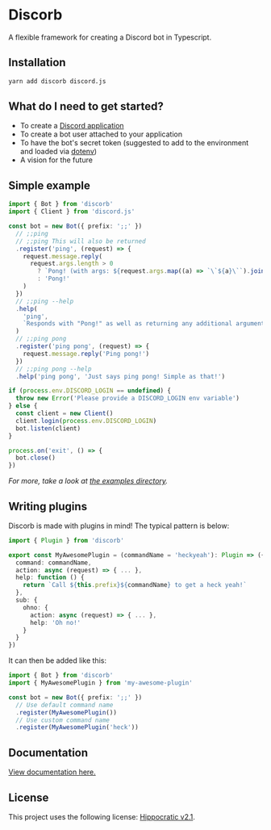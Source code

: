 # Discorb

A flexible framework for creating a Discord bot in Typescript.

## Installation

```bash
yarn add discorb discord.js
```

## What do I need to get started?

- To create a [Discord application](https://discord.com/developers/applications)
- To create a bot user attached to your application
- To have the bot's secret token (suggested to add to the environment and loaded via [dotenv](https://npm.im/dotenv))
- A vision for the future

## Simple example

```typescript
import { Bot } from 'discorb'
import { Client } from 'discord.js'

const bot = new Bot({ prefix: ';;' })
  // ;;ping
  // ;;ping This will also be returned
  .register('ping', (request) => {
    request.message.reply(
      request.args.length > 0
        ? `Pong! (with args: ${request.args.map((a) => `\`${a}\``).join(' ')})`
        : 'Pong!'
    )
  })
  // ;;ping --help
  .help(
    'ping',
    `Responds with "Pong!" as well as returning any additional arguments.`
  )
  // ;;ping pong
  .register('ping pong', (request) => {
    request.message.reply('Ping pong!')
  })
  // ;;ping pong --help
  .help('ping pong', 'Just says ping pong! Simple as that!')

if (process.env.DISCORD_LOGIN == undefined) {
  throw new Error('Please provide a DISCORD_LOGIN env variable')
} else {
  const client = new Client()
  client.login(process.env.DISCORD_LOGIN)
  bot.listen(client)
}

process.on('exit', () => {
  bot.close()
})
```

_For more, take a look at [the examples directory](/examples)._

## Writing plugins

Discorb is made with plugins in mind! The typical pattern is below:

```typescript
import { Plugin } from 'discorb'

export const MyAwesomePlugin = (commandName = 'heckyeah'): Plugin => ({
  command: commandName,
  action: async (request) => { ... },
  help: function () {
    return `Call ${this.prefix}${commandName} to get a heck yeah!`
  },
  sub: {
    ohno: {
      action: async (request) => { ... },
      help: 'Oh no!'
    }
  }
})
```

It can then be added like this:

```typescript
import { Bot } from 'discorb'
import { MyAwesomePlugin } from 'my-awesome-plugin'

const bot = new Bot({ prefix: ';;' })
  // Use default command name
  .register(MyAwesomePlugin())
  // Use custom command name
  .register(MyAwesomePlugin('heck'))
```

## Documentation

[View documentation here.](https://czycha.github.io/discorb)

## License

This project uses the following license: [Hippocratic v2.1](/LICENSE.md).
